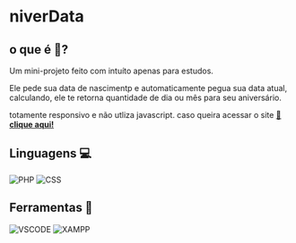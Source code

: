# niverData
## o que é :monocle_face:?
Um mini-projeto feito com intuíto apenas para estudos.

Ele pede sua data de nascimentp e automaticamente pegua sua data atual,
calculando, ele te retorna quantidade de dia ou mês para seu aniversário.

totamente responsivo e não utliza javascript.
caso queira acessar o site [:paperclip:**clique aqui!**](https://aniver-data.vercel.app/api/index.php)

## Linguagens :computer:
![PHP](https://img.shields.io/badge/PHP-777BB4?style=for-the-badge&logo=php&logoColor=white)
![CSS](https://img.shields.io/badge/CSS3-1572B6?style=for-the-badge&logo=css3&logoColor=white)

## Ferramentas :toolbox:
![VSCODE](https://img.shields.io/badge/VSCode-0078D4?style=for-the-badge&logo=visual%20studio%20code&logoColor=white)
![XAMPP](https://img.shields.io/badge/Xampp-F37623?style=for-the-badge&logo=xampp&logoColor=white)

